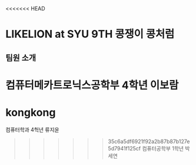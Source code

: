 <<<<<<< HEAD
# LIKELION at SYU 9TH 콩쟁이 콩처럼
## 팀원 소개
컴퓨터메카트로닉스공학부 4학년 이보람
=======
# kongkong
컴퓨터학과 4헉년 류지윤
>>>>>>> 35c6a5df6921f92a2b87b87b127e5d7941f125cf
컴퓨터공학부 1학년 박세연
